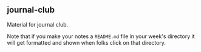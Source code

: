 ## journal-club

Material for journal club.

Note that if you make your notes a `README.md` file in your week's directory it will get formatted and shown when folks click on that directory.
